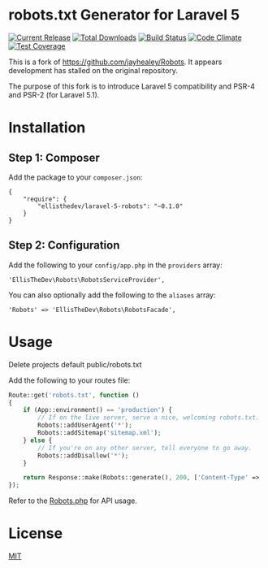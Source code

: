 # robots.txt Generator for Laravel 5

[![Current Release](https://img.shields.io/github/release/ellisthedev/laravel-5-robots.svg)](https://github.com/ellisthedev/laravel-5-robots/releases)
[![Total Downloads](https://img.shields.io/packagist/dt/ellisthedev/laravel-5-robots.svg)](https://packagist.org/packages/ellisthedev/laravel-5-robots)
[![Build Status](https://travis-ci.org/ellisthedev/laravel-5-robots.svg?branch=master)](https://travis-ci.org/ellisthedev/laravel-5-robots)
[![Code Climate](https://codeclimate.com/github/ellisthedev/laravel-5-robots/badges/gpa.svg)](https://codeclimate.com/github/ellisthedev/laravel-5-robots)
[![Test Coverage](https://codeclimate.com/github/ellisthedev/laravel-5-robots/badges/coverage.svg)](https://codeclimate.com/github/ellisthedev/laravel-5-robots)

This is a fork of https://github.com/jayhealey/Robots. It appears development
has stalled on the original repository.

The purpose of this fork is to introduce Laravel 5 compatibility and PSR-4 and
PSR-2 (for Laravel 5.1).

# Installation

## Step 1: Composer

Add the package to your `composer.json`:

```
{
    "require": {
        "ellisthedev/laravel-5-robots": "~0.1.0"
    }
}
```

## Step 2: Configuration

Add the following to your `config/app.php` in the `providers` array:

```
'EllisTheDev\Robots\RobotsServiceProvider',
```

You can also optionally add the following to the `aliases` array:

```
'Robots' => 'EllisTheDev\Robots\RobotsFacade',
```

# Usage

Delete projects default public/robots.txt  

Add the following to your routes file:

```php
Route::get('robots.txt', function ()
{
    if (App::environment() == 'production') {
        // If on the live server, serve a nice, welcoming robots.txt.
        Robots::addUserAgent('*');
        Robots::addSitemap('sitemap.xml');
    } else {
        // If you're on any other server, tell everyone to go away.
        Robots::addDisallow('*');
    }

    return Response::make(Robots::generate(), 200, ['Content-Type' => 'text/plain']);
});
```

Refer to the [Robots.php](src/Robots.php) for API usage.

# License

[MIT](LICENSE)
